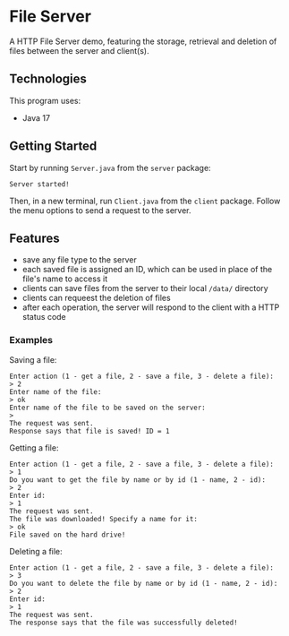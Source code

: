 # File Server
A HTTP File Server demo, featuring the storage, retrieval and deletion of files between the server and client(s).

## Technologies

This program uses:
- Java 17

## Getting Started

Start by running `Server.java` from the `server` package:
```
Server started!
```
Then, in a new terminal, run `Client.java` from the `client` package. 
Follow the menu options to send a request to the server.

## Features

- save any file type to the server
- each saved file is assigned an ID, which can be used in place of the file's name to access it
- clients can save files from the server to their local `/data/` directory
- clients can requeest the deletion of files
- after each operation, the server will respond to the client with a HTTP status code

### Examples

Saving a file:
```
Enter action (1 - get a file, 2 - save a file, 3 - delete a file): 
> 2
Enter name of the file: 
> ok
Enter name of the file to be saved on the server: 
> 
The request was sent.
Response says that file is saved! ID = 1
```
Getting a file:
```
Enter action (1 - get a file, 2 - save a file, 3 - delete a file): 
> 1
Do you want to get the file by name or by id (1 - name, 2 - id): 
> 2
Enter id: 
> 1
The request was sent.
The file was downloaded! Specify a name for it: 
> ok
File saved on the hard drive!
```
Deleting a file:
```
Enter action (1 - get a file, 2 - save a file, 3 - delete a file): 
> 3
Do you want to delete the file by name or by id (1 - name, 2 - id): 
> 2
Enter id: 
> 1
The request was sent.
The response says that the file was successfully deleted!
```




